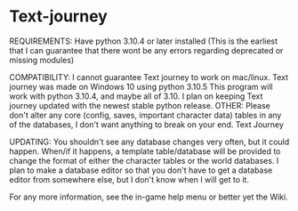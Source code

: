 # Text-journey
REQUIREMENTS:
Have python 3.10.4 or later installed (This is the earliest that I can guarantee that there wont be any errors regarding deprecated or missing modules)


COMPATIBILITY:
    I cannot guarantee Text journey to work on mac/linux. Text journey was made on Windows 10 using python 3.10.5
    This program will work with python 3.10.4, and maybe all of 3.10. I plan on keeping Text journey updated with the newest stable python release.
OTHER:
Please don't alter any core (config, saves, important character data) tables in any of the databases, I don't want anything to break on your end.
Text Journey


UPDATING:
You shouldn't see any database changes very often, but it could happen. When/if it happens, a template table/database will be provided to change the format of either the character tables or the world databases. I plan to make a database editor so that you don't have to get a database editor from somewhere else, but I don't know when I will get to it.

For any more information, see the in-game help menu or better yet the Wiki.
